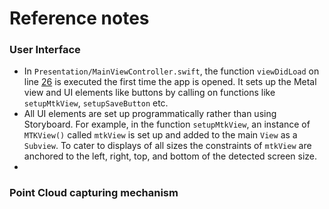 # Reference notes

### User Interface

* In `Presentation/MainViewController.swift`, the function `viewDidLoad` on line [26](https://github.com/rudy061299/FaceScan-D/blob/main/3DMeshFromDepth/Presentation/MainViewController.swift#L26) is executed the first time the app is opened. It sets up the Metal view and UI elements like buttons by calling on functions like `setupMtkView`, `setupSaveButton` etc.
* All UI elements are set up programmatically rather than using Storyboard. For example, in the function `setupMtkView`, an instance of `MTKView()` called `mtkView` is set up and added to the main `View` as a `Subview`. To cater to displays of all sizes the constraints of `mtkView` are anchored to the left, right, top, and bottom of the detected screen size.
* 

### Point Cloud capturing mechanism
